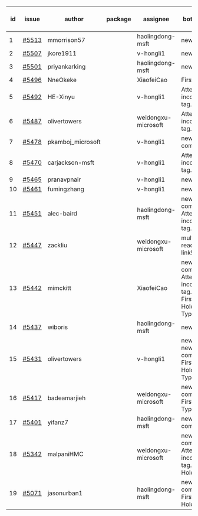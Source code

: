 | id | issue | author | package | assignee | bot advice | created date of issue | target release date | date from target |
| ------ | ------ | ------ | ------ | ------ | ------ | ------ | ------ | :-----: |
| 1 | [#5513](https://github.com/Azure/sdk-release-request/issues/5513) | mmorrison57 |  | haolingdong-msft | new issue. | 09-18 | 10-25 |  |
| 2 | [#5507](https://github.com/Azure/sdk-release-request/issues/5507) | jkore1911 |  | v-hongli1 | new issue. | 09-16 | 10-24 |  |
| 3 | [#5501](https://github.com/Azure/sdk-release-request/issues/5501) | priyankarking |  | haolingdong-msft | new issue. | 09-13 | 09-27 |  |
| 4 | [#5496](https://github.com/Azure/sdk-release-request/issues/5496) | NneOkeke |  | XiaofeiCao | FirstBeta. | 09-13 | 09-27 |  |
| 5 | [#5492](https://github.com/Azure/sdk-release-request/issues/5492) | HE-Xinyu |  | v-hongli1 | Attention to inconsistent tag. | 09-13 | 10-24 |  |
| 6 | [#5487](https://github.com/Azure/sdk-release-request/issues/5487) | olivertowers |  | weidongxu-microsoft | Attention to inconsistent tag. | 09-12 | 09-27 |  |
| 7 | [#5478](https://github.com/Azure/sdk-release-request/issues/5478) | pkamboj_microsoft |  | v-hongli1 | new comment. | 09-10 | 09-26 |  |
| 8 | [#5470](https://github.com/Azure/sdk-release-request/issues/5470) | carjackson-msft |  | v-hongli1 | Attention to inconsistent tag. | 09-09 | 09-27 |  |
| 9 | [#5465](https://github.com/Azure/sdk-release-request/issues/5465) | pranavpnair |  | v-hongli1 | new issue. | 09-06 | 09-27 |  |
| 10 | [#5461](https://github.com/Azure/sdk-release-request/issues/5461) | fumingzhang |  | v-hongli1 | new issue. | 09-02 | 09-26 |  |
| 11 | [#5451](https://github.com/Azure/sdk-release-request/issues/5451) | alec-baird |  | haolingdong-msft | new comment. Attention to inconsistent tag. | 08-30 | 09-27 |  |
| 12 | [#5447](https://github.com/Azure/sdk-release-request/issues/5447) | zackliu |  | weidongxu-microsoft | multi readme link! | 08-26 | 09-26 |  |
| 13 | [#5442](https://github.com/Azure/sdk-release-request/issues/5442) | mimckitt |  | XiaofeiCao | new comment. Attention to inconsistent tag. FirstGA. HoldOn. TypeSpec. | 08-22 | 09-27 |  |
| 14 | [#5437](https://github.com/Azure/sdk-release-request/issues/5437) | wiboris |  | haolingdong-msft | new issue. | 08-22 | 09-27 |  |
| 15 | [#5431](https://github.com/Azure/sdk-release-request/issues/5431) | olivertowers |  | v-hongli1 | new issue. new comment. FirstGA. HoldOn. TypeSpec. | 08-19 | 09-27 |  |
| 16 | [#5417](https://github.com/Azure/sdk-release-request/issues/5417) | badeamarjieh |  | weidongxu-microsoft | new comment. FirstBeta. TypeSpec. | 08-12 | 09-26 |  |
| 17 | [#5401](https://github.com/Azure/sdk-release-request/issues/5401) | yifanz7 |  | haolingdong-msft | new comment. | 08-07 | 09-27 |  |
| 18 | [#5342](https://github.com/Azure/sdk-release-request/issues/5342) | malpaniHMC |  | weidongxu-microsoft | new comment. Attention to inconsistent tag. HoldOn. | 07-18 | 09-26 |  |
| 19 | [#5071](https://github.com/Azure/sdk-release-request/issues/5071) | jasonurban1 |  | haolingdong-msft | new comment. FirstBeta. HoldOn. | 03-22 | 05-24 |  |
